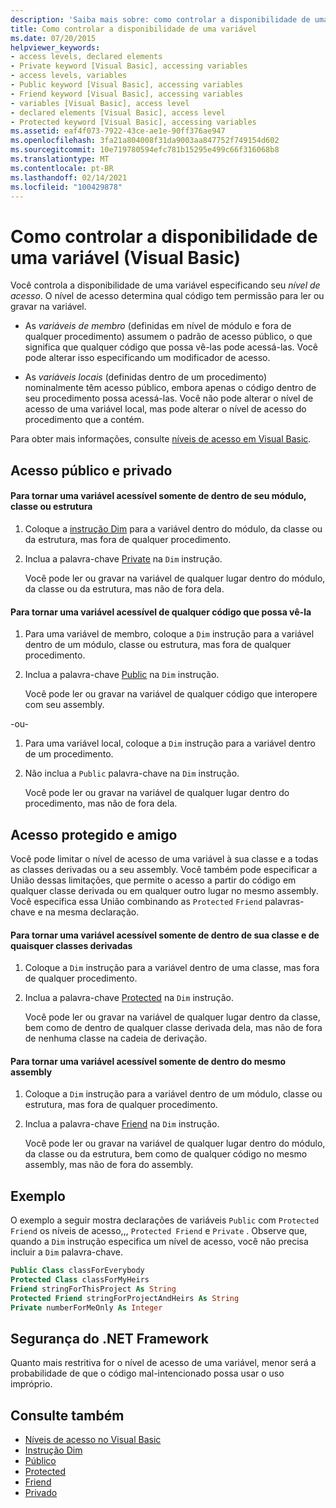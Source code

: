```yaml
---
description: 'Saiba mais sobre: como controlar a disponibilidade de uma variável (Visual Basic)'
title: Como controlar a disponibilidade de uma variável
ms.date: 07/20/2015
helpviewer_keywords:
- access levels, declared elements
- Private keyword [Visual Basic], accessing variables
- access levels, variables
- Public keyword [Visual Basic], accessing variables
- Friend keyword [Visual Basic], accessing variables
- variables [Visual Basic], access level
- declared elements [Visual Basic], access level
- Protected keyword [Visual Basic], accessing variables
ms.assetid: eaf4f073-7922-43ce-ae1e-90ff376ae947
ms.openlocfilehash: 3fa21a804008f31da9003aa847752f749154d602
ms.sourcegitcommit: 10e719780594efc781b15295e499c66f316068b8
ms.translationtype: MT
ms.contentlocale: pt-BR
ms.lasthandoff: 02/14/2021
ms.locfileid: "100429878"
---
```

# <a name="how-to-control-the-availability-of-a-variable-visual-basic"></a>Como controlar a disponibilidade de uma variável (Visual Basic)

Você controla a disponibilidade de uma variável especificando seu *nível de acesso*. O nível de acesso determina qual código tem permissão para ler ou gravar na variável.  
  
- As *variáveis de membro* (definidas em nível de módulo e fora de qualquer procedimento) assumem o padrão de acesso público, o que significa que qualquer código que possa vê-las pode acessá-las. Você pode alterar isso especificando um modificador de acesso.  
  
- As *variáveis locais* (definidas dentro de um procedimento) nominalmente têm acesso público, embora apenas o código dentro de seu procedimento possa acessá-las. Você não pode alterar o nível de acesso de uma variável local, mas pode alterar o nível de acesso do procedimento que a contém.  
  
 Para obter mais informações, consulte [níveis de acesso em Visual Basic](access-levels.md).  
  
## <a name="private-and-public-access"></a>Acesso público e privado  
  
#### <a name="to-make-a-variable-accessible-only-from-within-its-module-class-or-structure"></a>Para tornar uma variável acessível somente de dentro de seu módulo, classe ou estrutura  
  
1. Coloque a [instrução Dim](../../../language-reference/statements/dim-statement.md) para a variável dentro do módulo, da classe ou da estrutura, mas fora de qualquer procedimento.  
  
2. Inclua a palavra-chave [Private](../../../language-reference/modifiers/private.md) na `Dim` instrução.  
  
     Você pode ler ou gravar na variável de qualquer lugar dentro do módulo, da classe ou da estrutura, mas não de fora dela.  
  
#### <a name="to-make-a-variable-accessible-from-any-code-that-can-see-it"></a>Para tornar uma variável acessível de qualquer código que possa vê-la  
  
1. Para uma variável de membro, coloque a `Dim` instrução para a variável dentro de um módulo, classe ou estrutura, mas fora de qualquer procedimento.  
  
2. Inclua a palavra-chave [Public](../../../language-reference/modifiers/public.md) na `Dim` instrução.  
  
     Você pode ler ou gravar na variável de qualquer código que interopere com seu assembly.  
  
 -ou-  
  
1. Para uma variável local, coloque a `Dim` instrução para a variável dentro de um procedimento.  
  
2. Não inclua a `Public` palavra-chave na `Dim` instrução.  
  
     Você pode ler ou gravar na variável de qualquer lugar dentro do procedimento, mas não de fora dela.  
  
## <a name="protected-and-friend-access"></a>Acesso protegido e amigo  

 Você pode limitar o nível de acesso de uma variável à sua classe e a todas as classes derivadas ou a seu assembly. Você também pode especificar a União dessas limitações, que permite o acesso a partir do código em qualquer classe derivada ou em qualquer outro lugar no mesmo assembly. Você especifica essa União combinando as `Protected` `Friend` palavras-chave e na mesma declaração.  
  
#### <a name="to-make-a-variable-accessible-only-from-within-its-class-and-any-derived-classes"></a>Para tornar uma variável acessível somente de dentro de sua classe e de quaisquer classes derivadas  
  
1. Coloque a `Dim` instrução para a variável dentro de uma classe, mas fora de qualquer procedimento.  
  
2. Inclua a palavra-chave [Protected](../../../language-reference/modifiers/protected.md) na `Dim` instrução.  
  
     Você pode ler ou gravar na variável de qualquer lugar dentro da classe, bem como de dentro de qualquer classe derivada dela, mas não de fora de nenhuma classe na cadeia de derivação.  
  
#### <a name="to-make-a-variable-accessible-only-from-within-the-same-assembly"></a>Para tornar uma variável acessível somente de dentro do mesmo assembly  
  
1. Coloque a `Dim` instrução para a variável dentro de um módulo, classe ou estrutura, mas fora de qualquer procedimento.  
  
2. Inclua a palavra-chave [Friend](../../../language-reference/modifiers/friend.md) na `Dim` instrução.  
  
     Você pode ler ou gravar na variável de qualquer lugar dentro do módulo, da classe ou da estrutura, bem como de qualquer código no mesmo assembly, mas não de fora do assembly.  
  
## <a name="example"></a>Exemplo  

 O exemplo a seguir mostra declarações de variáveis `Public` com `Protected` `Friend` os níveis de acesso,,, `Protected Friend` e `Private` . Observe que, quando a `Dim` instrução especifica um nível de acesso, você não precisa incluir a `Dim` palavra-chave.  
  
```vb  
Public Class classForEverybody  
Protected Class classForMyHeirs  
Friend stringForThisProject As String  
Protected Friend stringForProjectAndHeirs As String  
Private numberForMeOnly As Integer  
```  
  
## <a name="net-framework-security"></a>Segurança do .NET Framework  

 Quanto mais restritiva for o nível de acesso de uma variável, menor será a probabilidade de que o código mal-intencionado possa usar o uso impróprio.  
  
## <a name="see-also"></a>Consulte também

- [Níveis de acesso no Visual Basic](access-levels.md)
- [Instrução Dim](../../../language-reference/statements/dim-statement.md)
- [Público](../../../language-reference/modifiers/public.md)
- [Protected](../../../language-reference/modifiers/protected.md)
- [Friend](../../../language-reference/modifiers/friend.md)
- [Privado](../../../language-reference/modifiers/private.md)

